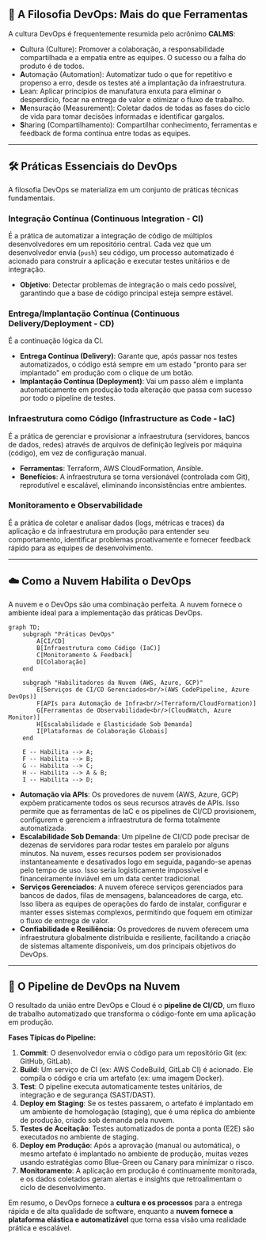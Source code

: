 ## 📜 A Filosofia DevOps: Mais do que Ferramentas

A cultura DevOps é frequentemente resumida pelo acrônimo **CALMS**:

  - **C**ultura (Culture): Promover a colaboração, a responsabilidade compartilhada e a empatia entre as equipes. O sucesso ou a falha do produto é de todos.
  - **A**utomação (Automation): Automatizar tudo o que for repetitivo e propenso a erro, desde os testes até a implantação da infraestrutura.
  - **L**ean: Aplicar princípios de manufatura enxuta para eliminar o desperdício, focar na entrega de valor e otimizar o fluxo de trabalho.
  - **M**ensuração (Measurement): Coletar dados de todas as fases do ciclo de vida para tomar decisões informadas e identificar gargalos.
  - **S**haring (Compartilhamento): Compartilhar conhecimento, ferramentas e feedback de forma contínua entre todas as equipes.

-----

## 🛠️ Práticas Essenciais do DevOps

A filosofia DevOps se materializa em um conjunto de práticas técnicas fundamentais.

### Integração Contínua (Continuous Integration - CI)

É a prática de automatizar a integração de código de múltiplos desenvolvedores em um repositório central. Cada vez que um desenvolvedor envia (`push`) seu código, um processo automatizado é acionado para construir a aplicação e executar testes unitários e de integração.

  - **Objetivo**: Detectar problemas de integração o mais cedo possível, garantindo que a base de código principal esteja sempre estável.

### Entrega/Implantação Contínua (Continuous Delivery/Deployment - CD)

É a continuação lógica da CI.

  - **Entrega Contínua (Delivery)**: Garante que, após passar nos testes automatizados, o código está sempre em um estado "pronto para ser implantado" em produção com o clique de um botão.
  - **Implantação Contínua (Deployment)**: Vai um passo além e implanta automaticamente em produção toda alteração que passa com sucesso por todo o pipeline de testes.

### Infraestrutura como Código (Infrastructure as Code - IaC)

É a prática de gerenciar e provisionar a infraestrutura (servidores, bancos de dados, redes) através de arquivos de definição legíveis por máquina (código), em vez de configuração manual.

  - **Ferramentas**: Terraform, AWS CloudFormation, Ansible.
  - **Benefícios**: A infraestrutura se torna versionável (controlada com Git), reprodutível e escalável, eliminando inconsistências entre ambientes.

### Monitoramento e Observabilidade

É a prática de coletar e analisar dados (logs, métricas e traces) da aplicação e da infraestrutura em produção para entender seu comportamento, identificar problemas proativamente e fornecer feedback rápido para as equipes de desenvolvimento.

-----

## ☁️ Como a Nuvem Habilita o DevOps

A nuvem e o DevOps são uma combinação perfeita. A nuvem fornece o ambiente ideal para a implementação das práticas DevOps.

```mermaid
graph TD;
    subgraph "Práticas DevOps"
        A[CI/CD]
        B[Infraestrutura como Código (IaC)]
        C[Monitoramento & Feedback]
        D[Colaboração]
    end

    subgraph "Habilitadores da Nuvem (AWS, Azure, GCP)"
        E[Serviços de CI/CD Gerenciados<br/>(AWS CodePipeline, Azure DevOps)]
        F[APIs para Automação de Infra<br/>(Terraform/CloudFormation)]
        G[Ferramentas de Observabilidade<br/>(CloudWatch, Azure Monitor)]
        H[Escalabilidade e Elasticidade Sob Demanda]
        I[Plataformas de Colaboração Globais]
    end

    E -- Habilita --> A;
    F -- Habilita --> B;
    G -- Habilita --> C;
    H -- Habilita --> A & B;
    I -- Habilita --> D;
```

  - **Automação via APIs**: Os provedores de nuvem (AWS, Azure, GCP) expõem praticamente todos os seus recursos através de APIs. Isso permite que as ferramentas de IaC e os pipelines de CI/CD provisionem, configurem e gerenciem a infraestrutura de forma totalmente automatizada.
  - **Escalabilidade Sob Demanda**: Um pipeline de CI/CD pode precisar de dezenas de servidores para rodar testes em paralelo por alguns minutos. Na nuvem, esses recursos podem ser provisionados instantaneamente e desativados logo em seguida, pagando-se apenas pelo tempo de uso. Isso seria logisticamente impossível e financeiramente inviável em um data center tradicional.
  - **Serviços Gerenciados**: A nuvem oferece serviços gerenciados para bancos de dados, filas de mensagens, balanceadores de carga, etc. Isso libera as equipes de operações do fardo de instalar, configurar e manter esses sistemas complexos, permitindo que foquem em otimizar o fluxo de entrega de valor.
  - **Confiabilidade e Resiliência**: Os provedores de nuvem oferecem uma infraestrutura globalmente distribuída e resiliente, facilitando a criação de sistemas altamente disponíveis, um dos principais objetivos do DevOps.

-----

## 🚀 O Pipeline de DevOps na Nuvem

O resultado da união entre DevOps e Cloud é o **pipeline de CI/CD**, um fluxo de trabalho automatizado que transforma o código-fonte em uma aplicação em produção.

**Fases Típicas do Pipeline:**

1.  **Commit**: O desenvolvedor envia o código para um repositório Git (ex: GitHub, GitLab).
2.  **Build**: Um serviço de CI (ex: AWS CodeBuild, GitLab CI) é acionado. Ele compila o código e cria um artefato (ex: uma imagem Docker).
3.  **Test**: O pipeline executa automaticamente testes unitários, de integração e de segurança (SAST/DAST).
4.  **Deploy em Staging**: Se os testes passarem, o artefato é implantado em um ambiente de homologação (staging), que é uma réplica do ambiente de produção, criado sob demanda pela nuvem.
5.  **Testes de Aceitação**: Testes automatizados de ponta a ponta (E2E) são executados no ambiente de staging.
6.  **Deploy em Produção**: Após a aprovação (manual ou automática), o mesmo artefato é implantado no ambiente de produção, muitas vezes usando estratégias como Blue-Green ou Canary para minimizar o risco.
7.  **Monitoramento**: A aplicação em produção é continuamente monitorada, e os dados coletados geram alertas e insights que retroalimentam o ciclo de desenvolvimento.

Em resumo, o DevOps fornece a **cultura e os processos** para a entrega rápida e de alta qualidade de software, enquanto a **nuvem fornece a plataforma elástica e automatizável** que torna essa visão uma realidade prática e escalável.